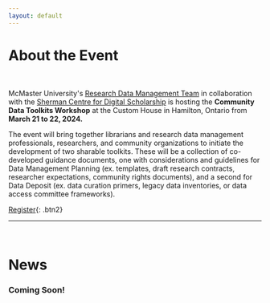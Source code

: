```yaml
---
layout: default
---
```


<h1 class="post-title">About the Event</h1>
<br />

McMaster University's [Research Data Management Team](https://rdm.mcmaster.ca/about) in collaboration with the [Sherman Centre for Digital Scholarship](https://scds.ca/) is hosting the <b>Community Data Toolkits Workshop</b> at the Custom House in Hamilton, Ontario from <b>March 21 to 22, 2024.</b> 

The event will bring together librarians and research data management professionals, researchers, and community organizations to initiate the development of two sharable toolkits. These will be a collection of co-developed guidance documents, one with considerations and guidelines for Data Management Planning (ex. templates, draft research contracts, researcher expectations, community rights documents), and a second for Data Deposit (ex. data curation primers, legacy data inventories, or data access committee frameworks).

[Register](https://www.eventbrite.ca/e/community-research-data-toolkits-workshop-tickets-793174204397?aff=oddtdtcreator){: .btn2}


---
<br>

<h1 class="post-title">News</h1>

### Coming Soon!

<!--- 

<ul class="listing">
{% for post in site.posts %}
  <li class="listing-item">
   <p><a href="{{ site.baseurl }}{{ post.url }}">{{ post.title }} | {{ post.date | date: "%B %-d, %Y" }}</a></p>
    <div>
        {{ post.excerpt }}<a class="excerpt" href="{{ site.baseurl }}{{ post.url }}"> Keep reading...</a>
    </div>
  </li>

{% endfor %}
</ul>

--->

